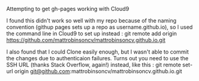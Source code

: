 Attempting to get gh-pages working with Cloud9

I found this didn't work so well with my repo because of the naming convention (githup pages sets up a repo as username.github.io), so I used the command line in Cloud9 to set up instead :
git remote add origin https://github.com/mattrobinsoncv/mattrobinsoncv.github.io.git

I also found that I could Clone easily enough, but I wasn't able to commit the changes due to authenticaion failures.  Turns out you need to use the SSH URL (thanks Stack Overflow, again!) instead, like this :
git remote set-url origin git@github.com:mattrobinsoncv/mattrobinsoncv.github.io.git